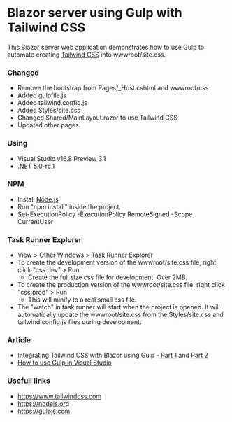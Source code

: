 # Blazor server using Gulp with Tailwind CSS

This Blazor server web application demonstrates how to use Gulp to automate creating [Tailwind CSS](https://tailwindcss.com/) into wwwroot/site.css.

### Changed

- Remove the bootstrap from Pages/_Host.cshtml and wwwroot/css
- Added gulpfile.js
- Added tailwind.config.js
- Added Styles/site.css
- Changed Shared/MainLayout.razor to use Tailwind CSS
- Updated other pages.

### Using

- Visual Studio v16.8 Preview 3.1
- .NET 5.0-rc.1

### NPM

- Install [Node.js](https://nodejs.org)
- Run "npm install" inside the project.
- Set-ExecutionPolicy -ExecutionPolicy RemoteSigned -Scope CurrentUser

### Task Runner Explorer

- View > Other Windows > Task Runner Explorer
- To create the development version of the wwwroot/site.css file, right click "css:dev" > Run
  - Create the full size css file for development.  Over 2MB.
- To create the production version of the wwwroot/site.css file, right click "css:prod" > Run
  - This will minify to a real small css file.
- The "watch" in task runner will start when the project is opened.  It will automatically update the wwwroot/site.css from the Styles/site.css and tailwind.config.js files during development.

### Article

- Integrating Tailwind CSS with Blazor using Gulp -[ Part 1](https://chrissainty.com/integrating-tailwind-css-with-blazor-using-gulp-part-1) and [Part 2](https://chrissainty.com/integrating-tailwind-css-with-blazor-using-gulp-part-2)
- [How to use Gulp in Visual Studio](https://www.davepaquette.com/archive/2014/10/08/how-to-use-gulp-in-visual-studio.aspx)

### Usefull links
- https://www.tailwindcss.com
- https://nodejs.org
- https://gulpjs.com
